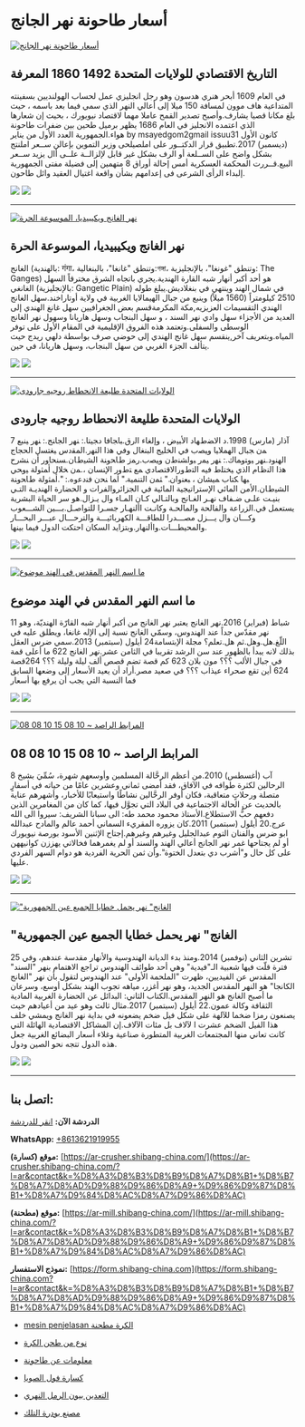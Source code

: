 # أسعار طاحونة نهر الجانج

<a href="https://swt.shibang-china.com/?l=ar&img&k=%D8%A3%D8%B3%D8%B9%D8%A7%D8%B1+%D8%B7%D8%A7%D8%AD%D9%88%D9%86%D8%A9+%D9%86%D9%87%D8%B1+%D8%A7%D9%84%D8%AC%D8%A7%D9%86%D8%AC" target="_blank">![أسعار طاحونة نهر الجانج](http://static.shibang-china.com/all-800x300/427.jpg)</a>

## التاريخ الاقتصادي للولايات المتحدة 1492 1860 المعرفة
في العام 1609 أبحر هنري هدسون وهو رجل انجليزي عمل لحساب الهولنديين بسفينته المتداعية هاف موون لمسافة 150 ميلا إلى أعالي النهر الذي سمي فيما بعد باسمه ، حيث بلغ مكانا قصيا يشارف.وأصبح تصدير القمح عاملا مهما لاقتصاد نيويورك ، بحيث إن شعارها الذي اعتمده الانجليز في العام 1686 يظهر برميل طحين بين ضفرات طاحونة هواء.الجمهورية العدد الأول من يناير by msayedgom2gmail issuu31 كانون الأول (ديسمبر) 2017.تطبيق قرار الدكتــور على املصيلحى وزير التموين بإعالن ســعر املنتج بشكل واضح على الســلعة أو الرف بشكل غير قابل لإلزالــة علــى أال يزيد ســعر البيع.قــررت المحكمة العسكرية أمس إحالة أوراق 8 متهمين إلى فضيلة مفتى الجمهورية إلبداء الرأى الشرعى فى إعدامهم بشأن واقعة اغتيال العقيد وائل طاحون.


<a href="https://whatsapp.shibangsoft.com/WhatsApp.php" target="_blank" title="WhatsApp">![](http://static.shibang-china.com/icon/whatsapp.png)</a> <a href="https://swt.shibang-china.com/?l=ar&icon&k=%D8%A3%D8%B3%D8%B9%D8%A7%D8%B1+%D8%B7%D8%A7%D8%AD%D9%88%D9%86%D8%A9+%D9%86%D9%87%D8%B1+%D8%A7%D9%84%D8%AC%D8%A7%D9%86%D8%AC" target="_blank">![](http://static.shibang-china.com/icon/chat-ar.png)</a>

---

<a href="https://swt.shibang-china.com/?l=ar&img&k=%D8%A3%D8%B3%D8%B9%D8%A7%D8%B1+%D8%B7%D8%A7%D8%AD%D9%88%D9%86%D8%A9+%D9%86%D9%87%D8%B1+%D8%A7%D9%84%D8%AC%D8%A7%D9%86%D8%AC" target="_blank">![نهر الغانج ويكيبيديا، الموسوعة الحرة](http://static.shibang-china.com/all-800x300/840.jpg)</a>

## نهر الغانج ويكيبيديا، الموسوعة الحرة
الغانج (بالهندية: गंगा، وتنطق &quot;غانغا&quot;، بالبنغالية:গঙ্গা، وتنطق &quot;غونغا&quot;، بالإنجليزية: The Ganges) هو أحد أكبر أنهار شبه القارة الهندية.يجري باتجاه الشرق مخترقاً السهل الغانغي (بالإنجليزية: Gangetic Plain) في شمال الهند وينتهي في بنغلاديش.يبلغ طوله 2510 كيلومتراً (1560 ميلاً) وينبع من جبال الهيمالايا الغربية في ولاية أوتاراخند.سهل الغانج الهندي التقسيمات  العزيزيه,مكة المكرمةقسم بعض الجغرافيين سهل غانغ الهندي إلى العديد من الأجزاء سهل وادي نهر السند ، و سهل البنجاب وسهل هاريانا وسهول نهر الغانج الوسطى والسفلى.وتعتمد هذه الفروق الإقليمية في المقام الأول على توفر المياه.وبتعريف آخر,ينقسم سهل غانج الهندي إلى حوضي صرف بواسطة دلهي ريدج حيث يتألف الجزء الغربي من سهل البنجاب، وسهل هاريانا، في حين.


<a href="https://whatsapp.shibangsoft.com/WhatsApp.php" target="_blank" title="WhatsApp">![](http://static.shibang-china.com/icon/whatsapp.png)</a> <a href="https://swt.shibang-china.com/?l=ar&icon&k=%D8%A3%D8%B3%D8%B9%D8%A7%D8%B1+%D8%B7%D8%A7%D8%AD%D9%88%D9%86%D8%A9+%D9%86%D9%87%D8%B1+%D8%A7%D9%84%D8%AC%D8%A7%D9%86%D8%AC" target="_blank">![](http://static.shibang-china.com/icon/chat-ar.png)</a>

---

<a href="https://swt.shibang-china.com/?l=ar&img&k=%D8%A3%D8%B3%D8%B9%D8%A7%D8%B1+%D8%B7%D8%A7%D8%AD%D9%88%D9%86%D8%A9+%D9%86%D9%87%D8%B1+%D8%A7%D9%84%D8%AC%D8%A7%D9%86%D8%AC" target="_blank">![الولايات المتحدة طليعة الانحطاط روجيه جارودى](http://static.shibang-china.com/all-800x300/398.jpg)</a>

## الولايات المتحدة طليعة الانحطاط روجيه جارودى
7 آذار (مارس) 1998.ﺩ ﺍﻻﻀﻁﻬﺎﺩ ﺍﻷﺒﻴﺽ ، ﻭﺇﻟﻐﺎﺀ ﺍﻟﺭﻕ.ﺒﺎﺠﺎﻓﺎ ﺩﺠﻴﺘﺎ.: ﻨﻬﺭ ﺍﻟﺠﺎﻨﺞ.: ﻨﻬﺭ ﻴﻨﺒﻊ ﻤﻥ ﺠﺒﺎل ﺍﻟﻬﻤﻼﻴﺎ ﻭﻴﺼﺏ ﻓﻲ ﺍﻟﺨﻠﻴﺞ ﺍﻟﺒﻨﻐﺎل ﻭﻓﻲ ﻫﺫﺍ ﺍﻟﻨﻬﺭ.ﺍﻟﻤﻘﺩﺱ ﻴﻐﺘﺴل ﺍﻟﺤﺠﺎﺝ ﺍﻟﻬﻨﻭﺩ.ﻨﻬﺭ ﻴﻭﺘﻭﻤﺎﻙ.: ﻨﻬﺭ ﻴﻤﺭ ﺒﻭﺍﺸﻨﻁﻥ ﻭﻴﺼﺏ.ﺭﻤﺯ ﻁﺎﺤﻭﻨﺔ ﺍﻟﺸﻴﻁﺎﻥ.ﺴﻨﺤﺎﻭﺭ ﺃﻥ ﻨﺸﺭﺡ ﻫﺫﺍ ﺍﻟﻨﻅﺎﻡ ﺍﻟﺫﻱ ﻴﺨﺘﻠﻁ ﻓﻴﻪ ﺍﻟﺘﻁﻭﺭﺍﻻﻗﺘﺼﺎﺩﻱ ﻤﻊ ﺘﻁﻭﺭ ﺍﻹﻨﺴﺎﻥ ،.ﻤﻥ ﺨﻼل ﺃﻤﺜﻭﻟﺔ ﻴﻭﺤﻲ ﺒﻬﺎ ﻜﺘﺎﺏ ﻤﻴﺸﺎﻥ ، ﺒﻌﻨﻭﺍﻥ.&quot; ﺜﻤﻥ ﺍﻟﺘﻨﻤﻴﺔ.&quot; ﺃﻤﺎ ﻨﺤﻥ ﻓﻨﺩﻋﻭﻩ.: &quot;.ﺃﻤﺜﻭﻟﺔ ﻁﺎﺤﻭﻨﺔ ﺍﻟﺸﻴﻁﺎﻥ.الأمن المائي الإستراتيجية المائية في الجزائروالفرات و الحضارة الهنديـة التـي بنيـت علـى ضـفاف نهـر الغـانج وبالتـالي كـان المـاء وال يـزال.هو سر الحياة البشرية يستعمل في.الزراعة والفالحة والمالحـة وكانـت األنهـار جسـرا للتواصـل.بـــين الشـــعوب وكـــان وال يـــزل مصـــدرا للطاقـــة الكهربائيـــة والترحـــال عبـــر البحـــار والمحيطـــات.واألنهار.وبتزايد السكان احتكت الدول فيما بينها.


<a href="https://whatsapp.shibangsoft.com/WhatsApp.php" target="_blank" title="WhatsApp">![](http://static.shibang-china.com/icon/whatsapp.png)</a> <a href="https://swt.shibang-china.com/?l=ar&icon&k=%D8%A3%D8%B3%D8%B9%D8%A7%D8%B1+%D8%B7%D8%A7%D8%AD%D9%88%D9%86%D8%A9+%D9%86%D9%87%D8%B1+%D8%A7%D9%84%D8%AC%D8%A7%D9%86%D8%AC" target="_blank">![](http://static.shibang-china.com/icon/chat-ar.png)</a>

---

<a href="https://swt.shibang-china.com/?l=ar&img&k=%D8%A3%D8%B3%D8%B9%D8%A7%D8%B1+%D8%B7%D8%A7%D8%AD%D9%88%D9%86%D8%A9+%D9%86%D9%87%D8%B1+%D8%A7%D9%84%D8%AC%D8%A7%D9%86%D8%AC" target="_blank">![ما اسم النهر المقدس في الهند موضوع](http://static.shibang-china.com/all-800x300/1255.jpg)</a>

## ما اسم النهر المقدس في الهند موضوع
11 شباط (فبراير) 2016.نهر الغانج يعتبر نهر الغانج من أكبر أنهار شبه القارّة الهنديّة، وهو نهر مقدّس جداً عند الهندوس، وسمّي الغانج نسبة إلى الإله غانغا، ويطلق عليه في اللّغ.هل.وهل.ثم هل.تعلم؟ مجلة الإبتسامة24 أيلول (سبتمبر) 2013.سمي ضرس العقل بذلك لانه يبدأ بالظهور عند سن الرشد تقريبا في الثامن عشر.نهر الغانج 622 ما أعلى قمة في جبال الألب ؟؟؟ مون بلان 623 كم قصة تضم قصص ألف ليلة وليلة ؟؟؟ 264قصة 624 أين تقع صحراء عيذاب ؟؟؟ في صعيد مصر.أراد أن يعيد الأسعار إلى وضعها السابق فما النسبة التي يجب أن يرفع بها أسعار


<a href="https://whatsapp.shibangsoft.com/WhatsApp.php" target="_blank" title="WhatsApp">![](http://static.shibang-china.com/icon/whatsapp.png)</a> <a href="https://swt.shibang-china.com/?l=ar&icon&k=%D8%A3%D8%B3%D8%B9%D8%A7%D8%B1+%D8%B7%D8%A7%D8%AD%D9%88%D9%86%D8%A9+%D9%86%D9%87%D8%B1+%D8%A7%D9%84%D8%AC%D8%A7%D9%86%D8%AC" target="_blank">![](http://static.shibang-china.com/icon/chat-ar.png)</a>

---

<a href="https://swt.shibang-china.com/?l=ar&img&k=%D8%A3%D8%B3%D8%B9%D8%A7%D8%B1+%D8%B7%D8%A7%D8%AD%D9%88%D9%86%D8%A9+%D9%86%D9%87%D8%B1+%D8%A7%D9%84%D8%AC%D8%A7%D9%86%D8%AC" target="_blank">![08 08 10 15 08 10 ~ المرابط الراصد](http://static.shibang-china.com/all-800x300/478.jpg)</a>

## 08 08 10 15 08 10 ~ المرابط الراصد
8 آب (أغسطس) 2010.من أعظم الرحَّالة المسلمين وأوسعهم شهرة، سُمِّيَ بشيخ الرحالين لكثرة طوافه في الآفاق، فقد أمضى ثماني وعشرين عامًا من حياته في أسفارٍ متصلة ورحلاتٍ متعاقبة، فكان أوفر الرحَّالين نشاطًا واستيعابًا للأخبار، وأشهرهم عناية بالحديث عن الحالة الاجتماعية في البلاد التي تجوَّل فيها، كما كان من المغامرين الذين دفعهم حبُّ الاستطلاع.الأستاذ محمود محمد طه: الى سبانا الشريف: سيروا الى الله عرج.20 أيلول (سبتمبر) 2011.كان يزوره المقريء السماني أحمد عالم والمادح عبدالله ابو ضرس والفنان التوم عبدالجليل وغيرهم وغيرهم.إجتاح الإثنين الأسود بورصة نيويورك أو لم يجتاحها غمر نهر الجانج أعالي الهند والسند أو لم يغمرهما فخالاتي يهززن كوانيههن على كل حال و&quot;أشرب دي بتعدل الختوة&quot;.وأن ثمن الحرية الفردية هو دوام السهر الفردي عليها.


<a href="https://whatsapp.shibangsoft.com/WhatsApp.php" target="_blank" title="WhatsApp">![](http://static.shibang-china.com/icon/whatsapp.png)</a> <a href="https://swt.shibang-china.com/?l=ar&icon&k=%D8%A3%D8%B3%D8%B9%D8%A7%D8%B1+%D8%B7%D8%A7%D8%AD%D9%88%D9%86%D8%A9+%D9%86%D9%87%D8%B1+%D8%A7%D9%84%D8%AC%D8%A7%D9%86%D8%AC" target="_blank">![](http://static.shibang-china.com/icon/chat-ar.png)</a>

---

<a href="https://swt.shibang-china.com/?l=ar&img&k=%D8%A3%D8%B3%D8%B9%D8%A7%D8%B1+%D8%B7%D8%A7%D8%AD%D9%88%D9%86%D8%A9+%D9%86%D9%87%D8%B1+%D8%A7%D9%84%D8%AC%D8%A7%D9%86%D8%AC" target="_blank">![&quot;الغانج&quot; نهر يحمل خطايا الجميع عين الجمهورية](http://static.shibang-china.com/all-800x300/277.jpg)</a>

## &quot;الغانج&quot; نهر يحمل خطايا الجميع عين الجمهورية
25 تشرين الثاني (نوفمبر) 2014.ومنذ بدء الديانة الهندوسية والأنهار مقدسة عندهم، وفي فترة قلّت فيها شعبية الـ&quot;فيدية&quot; وهي أحد طوائف الهندوس تراجع الاهتمام بنهر &quot;السند&quot; المقدس عن الفيديين، ظهرت &quot;الملحمة الأولى&quot; عند الهندوس لتقول بأن نهر &quot;الغانج الكانجا&quot; هو النهر المقدس الجديد، وهو نهر أغزر، مياهه تجوب الهند بشكل أوسع، وسرعان ما أصبح الغانج هو النهر المقدس.الكتاب الثاني: البدائل عن الحضارة الغربية المادية الثقافة وكالة عمون.22 أيلول (سبتمبر) 2017.مثال ثالث وهو عيد من أعيادهم حيث يصنعون رمزا ضخما للآلهة على شكل فيل ضخم يضعونه في بداية نهر الغانج ويمشي خلف هذا الفيل الضخم عشرت ا لآلاف بل مئات الآلاف.إن المشاكل الاقتصادية الهائلة التي كانت تعاني منها المجتمعات الغربية المتطورة صناعية وغلاء أسعار البضائع الغربية جعل هذه الدول تتجه نحو الصين ودول.


<a href="https://whatsapp.shibangsoft.com/WhatsApp.php" target="_blank" title="WhatsApp">![](http://static.shibang-china.com/icon/whatsapp.png)</a> <a href="https://swt.shibang-china.com/?l=ar&icon&k=%D8%A3%D8%B3%D8%B9%D8%A7%D8%B1+%D8%B7%D8%A7%D8%AD%D9%88%D9%86%D8%A9+%D9%86%D9%87%D8%B1+%D8%A7%D9%84%D8%AC%D8%A7%D9%86%D8%AC" target="_blank">![](http://static.shibang-china.com/icon/chat-ar.png)</a>

---
## اتصل بنا:

**الدردشة الآن:** [انقر للدردشة](https://swt.shibang-china.com?l=ar&contact&k=%D8%A3%D8%B3%D8%B9%D8%A7%D8%B1+%D8%B7%D8%A7%D8%AD%D9%88%D9%86%D8%A9+%D9%86%D9%87%D8%B1+%D8%A7%D9%84%D8%AC%D8%A7%D9%86%D8%AC)

**WhatsApp:**  [+8613621919955](https://whatsapp.shibangsoft.com/WhatsApp.php)

**موقع (كسارة):** [https://ar-crusher.shibang-china.com/](https://ar-crusher.shibang-china.com/?l=ar&contact&k=%D8%A3%D8%B3%D8%B9%D8%A7%D8%B1+%D8%B7%D8%A7%D8%AD%D9%88%D9%86%D8%A9+%D9%86%D9%87%D8%B1+%D8%A7%D9%84%D8%AC%D8%A7%D9%86%D8%AC)

**موقع (مطحنة):** [https://ar-mill.shibang-china.com/](https://ar-mill.shibang-china.com/?l=ar&contact&k=%D8%A3%D8%B3%D8%B9%D8%A7%D8%B1+%D8%B7%D8%A7%D8%AD%D9%88%D9%86%D8%A9+%D9%86%D9%87%D8%B1+%D8%A7%D9%84%D8%AC%D8%A7%D9%86%D8%AC)

**نموذج الاستفسار:** [https://form.shibang-china.com](https://form.shibang-china.com?l=ar&contact&k=%D8%A3%D8%B3%D8%B9%D8%A7%D8%B1+%D8%B7%D8%A7%D8%AD%D9%88%D9%86%D8%A9+%D9%86%D9%87%D8%B1+%D8%A7%D9%84%D8%AC%D8%A7%D9%86%D8%AC)

* [mesin penjelasan الكرة مطحنة](../28/mesin%20penjelasan%20%D8%A7%D9%84%D9%83%D8%B1%D8%A9%20%D9%85%D8%B7%D8%AD%D9%86%D8%A9.md)

* [نوع من طحن الكرة](../28/%D9%86%D9%88%D8%B9%20%D9%85%D9%86%20%D8%B7%D8%AD%D9%86%20%D8%A7%D9%84%D9%83%D8%B1%D8%A9.md)

* [معلومات عن طاحونة](../28/%D9%85%D8%B9%D9%84%D9%88%D9%85%D8%A7%D8%AA%20%D8%B9%D9%86%20%D8%B7%D8%A7%D8%AD%D9%88%D9%86%D8%A9.md)

* [كسارة فول الصويا](../27/%D9%83%D8%B3%D8%A7%D8%B1%D8%A9%20%D9%81%D9%88%D9%84%20%D8%A7%D9%84%D8%B5%D9%88%D9%8A%D8%A7.md)

* [التعدين بيون الرمل النهري](../27/%D8%A7%D9%84%D8%AA%D8%B9%D8%AF%D9%8A%D9%86%20%D8%A8%D9%8A%D9%88%D9%86%20%D8%A7%D9%84%D8%B1%D9%85%D9%84%20%D8%A7%D9%84%D9%86%D9%87%D8%B1%D9%8A.md)

* [مصنع بودرة التلك](../26/%D9%85%D8%B5%D9%86%D8%B9%20%D8%A8%D9%88%D8%AF%D8%B1%D8%A9%20%D8%A7%D9%84%D8%AA%D9%84%D9%83.md)